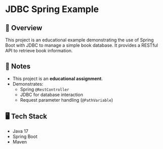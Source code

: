 # JDBC Spring Example

## 📖 Overview
This project is an educational example demonstrating the use of Spring Boot with JDBC to manage a simple book database.
It provides a RESTful API to retrieve book information.

## 📌 Notes
- This project is an **educational assignment**.
- Demonstrates:
  - Spring `@RestController`
  - JDBC for database interaction
  - Request parameter handling (`@PathVariable`)

## 🖥️ Tech Stack
- Java 17  
- Spring Boot  
- Maven  
